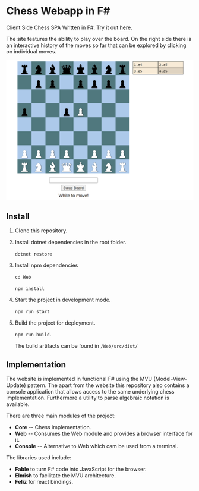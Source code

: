 # Chess Webapp in F#

Client Side Chess SPA Written in F#. Try it out [here](https://erikps.github.io/chess-fs/).

The site features the ability to play over the board. On the right side there is an interactive history of the moves so far that can be explored by clicking on individual moves. 

![Website Screenshot](doc/screenshot.png)


## Install

1. Clone this repository.
2. Install dotnet dependencies  in the root folder.
    
    `dotnet restore`
3. Install npm dependencies
   
    `cd Web`
   
    `npm install`
4. Start the project in development mode.
    
    `npm run start`
5. Build the project for deployment. 
    
    `npm run build`. 
    
    The build artifacts can be found in `/Web/src/dist/`


## Implementation

The website is implemented in functional F# using the MVU (Model-View-Update) pattern. The apart from the website this repository also contains a console application that allows access to the same underlying chess implementation. Furthermore a utility to parse algebraic notation is available. 

There are three main modules of the project:
- **Core** -- Chess implementation.
- **Web** -- Consumes the Web module and provides a browser interface for it. 
- **Console** -- Alternative to Web which cam be used from a terminal.

The libraries used include:

- **Fable** to turn F# code into JavaScript for the browser.
- **Elmish** to facilitate the MVU architecture.
- **Feliz** for react bindings.

